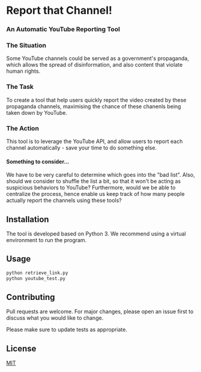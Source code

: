 # Report that Channel!
### An Automatic YouTube Reporting Tool


### The Situation

Some YouTube channels could be served as a government's propaganda, which allows the spread of disinformation, and also content that violate human rights. 

### The Task

To create a tool that help users quickly report the video created by these propaganda channels, maximising the chance of these chanenls being taken down by YouTube.
### The Action

This tool is to leverage the YouTube API, and allow users to report each channel automatically - save your time to do something else.  

#### Something to consider...

We have to be very careful to determine which goes into the "bad list". Also, should we consider to shuffle the list a bit, so that it won't be acting as suspicious behaviors to YouTube? Furthermore, would we be able to centralize the process, hence enable us keep track of how many people actually report the channels using these tools?



## Installation

The tool is developed based on Python 3. We recommend using a virtual environment to run the program. 

## Usage

```bash
python retrieve_link.py
python youtube_test.py
```


## Contributing
Pull requests are welcome. For major changes, please open an issue first to discuss what you would like to change.

Please make sure to update tests as appropriate.

## License
[MIT](https://choosealicense.com/licenses/mit/)
